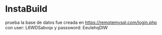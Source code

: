 # InstaBuild
prueba
la base de datos fue creada en https://remotemysql.com/login.php  con user: L6WDSabvqx y  passsword: EeuIehqDIW
